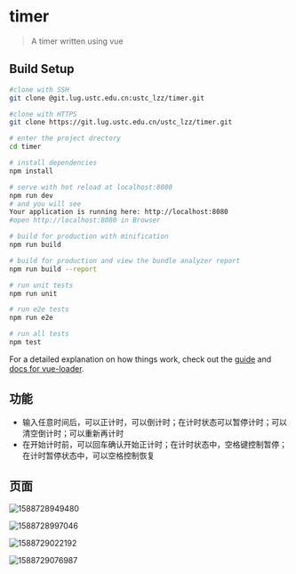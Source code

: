 # timer

> A timer written using vue

## Build Setup

``` bash
#clone with SSH
git clone @git.lug.ustc.edu.cn:ustc_lzz/timer.git

#clone with HTTPS
git clone https://git.lug.ustc.edu.cn/ustc_lzz/timer.git

# enter the project drectory
cd timer

# install dependencies
npm install

# serve with hot reload at localhost:8080
npm run dev
# and you will see
Your application is running here: http://localhost:8080
#open http://localhost:8080 in Browser

# build for production with minification
npm run build

# build for production and view the bundle analyzer report
npm run build --report

# run unit tests
npm run unit

# run e2e tests
npm run e2e

# run all tests
npm test
```

For a detailed explanation on how things work, check out the [guide](http://vuejs-templates.github.io/webpack/) and [docs for vue-loader](http://vuejs.github.io/vue-loader).

## 功能

- 输入任意时间后，可以正计时，可以倒计时；在计时状态可以暂停计时；可以清空倒计时；可以重新再计时
- 在开始计时前，可以回车确认开始正计时；在计时状态中，空格键控制暂停；在计时暂停状态中，可以空格控制恢复

## 页面

![1588728949480](C:\Users\廖洲洲\AppData\Roaming\Typora\typora-user-images\1588728949480.png)

![1588728997046](C:\Users\廖洲洲\AppData\Roaming\Typora\typora-user-images\1588728997046.png)

![1588729022192](C:\Users\廖洲洲\AppData\Roaming\Typora\typora-user-images\1588729022192.png)

![1588729076987](C:\Users\廖洲洲\AppData\Roaming\Typora\typora-user-images\1588729076987.png)

